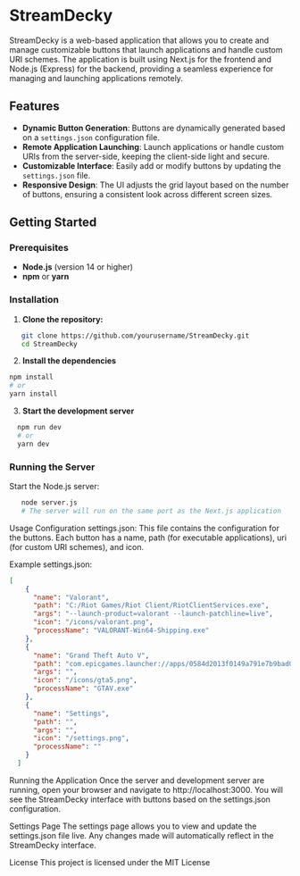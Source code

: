 # StreamDecky

StreamDecky is a web-based application that allows you to create and manage customizable buttons that launch applications and handle custom URI schemes. The application is built using Next.js for the frontend and Node.js (Express) for the backend, providing a seamless experience for managing and launching applications remotely.

## Features

- **Dynamic Button Generation**: Buttons are dynamically generated based on a `settings.json` configuration file.
- **Remote Application Launching**: Launch applications or handle custom URIs from the server-side, keeping the client-side light and secure.
- **Customizable Interface**: Easily add or modify buttons by updating the `settings.json` file.
- **Responsive Design**: The UI adjusts the grid layout based on the number of buttons, ensuring a consistent look across different screen sizes.

## Getting Started

### Prerequisites

- **Node.js** (version 14 or higher)
- **npm** or **yarn**

### Installation

1. **Clone the repository:**

```bash
   git clone https://github.com/yourusername/StreamDecky.git
   cd StreamDecky
```
2. **Install the dependencies**
  ```bash
  npm install
  # or
  yarn install
```
3. **Start the development server**
```bash
  npm run dev
  # or
  yarn dev
```
### Running the Server
Start the Node.js server:
```bash
   node server.js
   # The server will run on the same port as the Next.js application
```

Usage
Configuration
settings.json: This file contains the configuration for the buttons. Each button has a name, path (for executable applications), uri (for custom URI schemes), and icon.

Example settings.json:

```json
[
    {
      "name": "Valorant",
      "path": "C:/Riot Games/Riot Client/RiotClientServices.exe",
      "args": "--launch-product=valorant --launch-patchline=live",
      "icon": "/icons/valorant.png",
      "processName": "VALORANT-Win64-Shipping.exe"
    },
    {
      "name": "Grand Theft Auto V",
      "path": "com.epicgames.launcher://apps/0584d2013f0149a791e7b9bad0eec102%3A6e563a2c0f5f46e3b4e88b5f4ed50cca%3A9d2d0eb64d5c44529cece33fe2a46482?action=launch&silent=true",
      "args": "",
      "icon": "/icons/gta5.png",
      "processName": "GTAV.exe"
    },
    {
      "name": "Settings",
      "path": "",
      "args": "",
      "icon": "/settings.png",
      "processName": ""
    }
  ]
```
Running the Application
Once the server and development server are running, open your browser and navigate to http://localhost:3000. You will see the StreamDecky interface with buttons based on the settings.json configuration.

Settings Page
The settings page allows you to view and update the settings.json file live. Any changes made will automatically reflect in the StreamDecky interface.

License
This project is licensed under the MIT License
